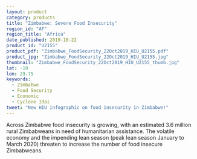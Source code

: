 ```yaml
---
layout: product
category: products
title: "Zimbabwe: Severe Food Insecurity"
region_id: "AF"
region_title: "Africa" 
date_published: 2019-10-22
product_id: "U2155"
product_pdf: "Zimbabwe_FoodSecurity_22Oct2019_HIU_U2155.pdf"
product_jpg: "Zimbabwe_FoodSecurity_22Oct2019_HIU_U2155.jpg"
thumbnail: "Zimbabwe_FoodSecurity_22Oct2019_HIU_U2155_thumb.jpg"
lat: -19
lon: 29.75
keywords:
  - Zimbabwe
  - Food Security
  - Economic
  - Cyclone Idai
tweet: "New HIU infographic on food insecurity in Zimbabwe!"
---
```

Across Zimbabwe food insecurity is growing, with an estimated 3.6 million rural Zimbabweans in need of humanitarian assistance. The volatile economy and the impending lean season (peak lean season January to March 2020) threaten to increase the number of food insecure Zimbabweans.
